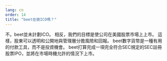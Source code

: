 ```yaml
---
lang: cn
order: 14
title: "beet在做ICO嗎？"
---
```


不。beet並未計劃ICO。 相反，我們的目標是使公司在美國股票市場上上市。 這樣，股東可以透明和公開地與管理層分擔風險和回報。 beet數字貨幣是一種有用的付款工具，而不是投資機會。 beet打算完成一項完全符合SEC規定的SEC註冊股票IPO，並將在市場時機允許的情況下上市。
